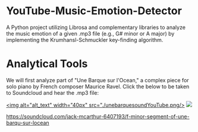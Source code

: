 # YouTube-Music-Emotion-Detector
A Python project utilizing Librosa and complementary libraries to analyze the music emotion of a given .mp3 file (e.g., G# minor or A major) by implementing the Krumhansl-Schmuckler key-finding algorithm.

# Analytical Tools
We will first analyze part of "Une Barque sur l'Ocean," a complex piece for solo piano by French composer Maurice Ravel. Click the below to be taken to Soundcloud and hear the .mp3 file:

[<img alt="alt_text" width="40px" src="./unebarquesoundYouTube.png/>]([https://www.google.com/](https://soundcloud.com/jack-mcarthur-6407193/f-minor-segment-of-une-barque-sur-locean))
[<img src="unebarquesoundYouTube.png">]([unebarquesoundYouTube.png](https://www.youtube.com/watch?v=JdDySf4agqQ))

https://soundcloud.com/jack-mcarthur-6407193/f-minor-segment-of-une-barqu-sur-locean


